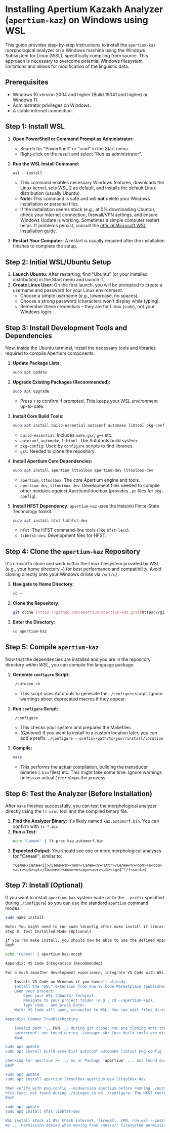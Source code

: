 # Installing Apertium Kazakh Analyzer (`apertium-kaz`) on Windows using WSL

This guide provides step-by-step instructions to install the `apertium-kaz` morphological analyzer on a Windows machine using the Windows Subsystem for Linux (WSL), specifically compiling from source. This approach is necessary to overcome potential Windows filesystem limitations and allows for modification of the linguistic data.

## Prerequisites

* Windows 10 version 2004 and higher (Build 19041 and higher) or Windows 11.
* Administrator privileges on Windows.
* A stable internet connection.

## Step 1: Install WSL

1.  **Open PowerShell or Command Prompt as Administrator:**
    * Search for "PowerShell" or "cmd" in the Start menu.
    * Right-click on the result and select "Run as administrator".

2.  **Run the WSL Install Command:**
    ```powershell
    wsl --install
    ```
    * This command enables necessary Windows features, downloads the Linux kernel, sets WSL 2 as default, and installs the default Linux distribution (usually Ubuntu).
    * **Note:** This command is safe and will **not** delete your Windows installation or personal files.
    * If the installation seems stuck (e.g., at 0% downloading Ubuntu), check your internet connection, firewall/VPN settings, and ensure Windows Update is working. Sometimes a simple computer restart helps. If problems persist, consult the [official Microsoft WSL installation guide](https://learn.microsoft.com/en-us/windows/wsl/install).

3.  **Restart Your Computer:** A restart is usually required after the installation finishes to complete the setup.

## Step 2: Initial WSL/Ubuntu Setup

1.  **Launch Ubuntu:** After restarting, find "Ubuntu" (or your installed distribution) in the Start menu and launch it.
2.  **Create Linux User:** On the first launch, you will be prompted to create a username and password for your Linux environment.
    * Choose a simple username (e.g., lowercase, no spaces).
    * Choose a strong password (characters won't display while typing).
    * Remember these credentials – they are for Linux (`sudo`), not your Windows login.

## Step 3: Install Development Tools and Dependencies

Now, inside the Ubuntu terminal, install the necessary tools and libraries required to compile Apertium components.

1.  **Update Package Lists:**
    ```bash
    sudo apt update
    ```

2.  **Upgrade Existing Packages (Recommended):**
    ```bash
    sudo apt upgrade
    ```
    * Press `Y` to confirm if prompted. This keeps your WSL environment up-to-date.

3.  **Install Core Build Tools:**
    ```bash
    sudo apt install build-essential autoconf automake libtool pkg-config git
    ```
    * `build-essential`: Includes `make`, `gcc`, `g++` etc.
    * `autoconf`, `automake`, `libtool`: The Autotools build system.
    * `pkg-config`: Used by `configure` scripts to find libraries.
    * `git`: Needed to clone the repository.

4.  **Install Apertium Core Dependencies:**
    ```bash
    sudo apt install apertium lttoolbox apertium-dev lttoolbox-dev
    ```
    * `apertium`, `lttoolbox`: The core Apertium engine and tools.
    * `apertium-dev`, `lttoolbox-dev`: Development files needed to compile other modules *against* Apertium/lttoolbox (provides `.pc` files for `pkg-config`).

5.  **Install HFST Dependency:** `apertium-kaz` uses the Helsinki Finite-State Technology toolkit.
    ```bash
    sudo apt install hfst libhfst-dev
    ```
    * `hfst`: The HFST command-line tools (like `hfst-lexc`).
    * `libhfst-dev`: Development files for HFST.

## Step 4: Clone the `apertium-kaz` Repository

It's crucial to clone and work *within* the Linux filesystem provided by WSL (e.g., your home directory `~`) for best performance and compatibility. Avoid cloning directly onto your Windows drives via `/mnt/c/`.

1.  **Navigate to Home Directory:**
    ```bash
    cd ~
    ```

2.  **Clone the Repository:**
    ```bash
    git clone [https://github.com/apertium/apertium-kaz.git](https://github.com/apertium/apertium-kaz.git)
    ```

3.  **Enter the Directory:**
    ```bash
    cd apertium-kaz
    ```

## Step 5: Compile `apertium-kaz`

Now that the dependencies are installed and you are in the repository directory *within WSL*, you can compile the language package.

1.  **Generate `configure` Script:**
    ```bash
    ./autogen.sh
    ```
    * This script uses Autotools to generate the `./configure` script. Ignore warnings about deprecated macros if they appear.

2.  **Run `configure` Script:**
    ```bash
    ./configure
    ```
    * This checks your system and prepares the Makefiles.
    * *(Optional)* If you want to install to a custom location later, you can add a prefix: `./configure --prefix=/path/to/your/install/location`

3.  **Compile:**
    ```bash
    make
    ```
    * This performs the actual compilation, building the transducer binaries (`.bin` files) etc. This might take some time. Ignore warnings unless an actual `Error` stops the process.

## Step 6: Test the Analyzer (Before Installation)

After `make` finishes successfully, you can test the morphological analyzer directly using the `lt-proc` tool and the compiled binary file.

1.  **Find the Analyzer Binary:** It's likely named `kaz.automorf.bin`. You can confirm with `ls *.bin`.
2.  **Run a Test:**
    ```bash
    echo "Сәлем!" | lt-proc kaz.automorf.bin
    ```
3.  **Expected Output:** You should see one or more morphological analyses for "Сәлем!", similar to:
    ```
    ^Сәлем/Сәлем<ij>/Сәлем<n><nom>/Сәлем<n><attr>/Сәлем<n><nom>+е<cop><aor><p3><pl>/Сәлем<n><nom>+е<cop><aor><p3><sg>$^!/!<sent>$
    ```

## Step 7: Install (Optional)

If you want to install `apertium-kaz` system-wide (or to the `--prefix` specified during `./configure`) so you can use the standard `apertium` command modes:

```bash
sudo make install

Note: You might need to run sudo ldconfig after make install if libraries were installed to a system location.
Step 8: Test Installed Mode (Optional)

If you ran make install, you should now be able to use the defined Apertium mode:
Bash

echo "Сәлем!" | apertium kaz-morph

Appendix: VS Code Integration (Recommended)

For a much smoother development experience, integrate VS Code with WSL:

    Install VS Code on Windows if you haven't already.
    Install the "WSL" extension from the VS Code Marketplace (published by Microsoft).
    Open your project:
        Open your WSL (Ubuntu) terminal.
        Navigate to your project folder (e.g., cd ~/apertium-kaz).
        Type code . and press Enter.
    Work: VS Code will open, connected to WSL. You can edit files directly (they are saved in Linux), and use the integrated VS Code terminal (Ctrl+`) to run all commands (git, make, lt-proc, etc.) directly in your WSL environment.

Appendix: Common Troubleshooting

    invalid path '...PRN...' during git clone: You are cloning onto the Windows filesystem (/mnt/c/...). Clone inside the Linux filesystem (~/) instead using WSL or a Linux VM.
    autoreconf: not found during ./autogen.sh: Core build tools are missing. Install them:
    Bash

sudo apt update
sudo apt install build-essential autoconf automake libtool pkg-config

checking for apertium >= ... no or Package 'apertium' ... not found during ./autogen.sh or ./configure: The Apertium core engine or its development files are missing or not detected by pkg-config. Install them:
Bash

sudo apt update
sudo apt install apertium lttoolbox apertium-dev lttoolbox-dev

Then verify with pkg-config --modversion apertium before running ./autogen.sh again.
hfst-lexc: not found during ./autogen.sh or ./configure: The HFST toolkit is missing. Install it:
Bash

sudo apt update
sudo apt install hfst libhfst-dev

WSL install stuck at 0%: Check internet, firewall, VPN, run wsl --install as Admin, check Windows Update, restart PC.
mv ... Permission denied when moving from /mnt/c/: Filesystem permission issue between Windows and WSL. Easiest fix: delete the folder on Windows (/mnt/c/...) using File Explorer and re-clone directly into WSL's filesystem (~/).
